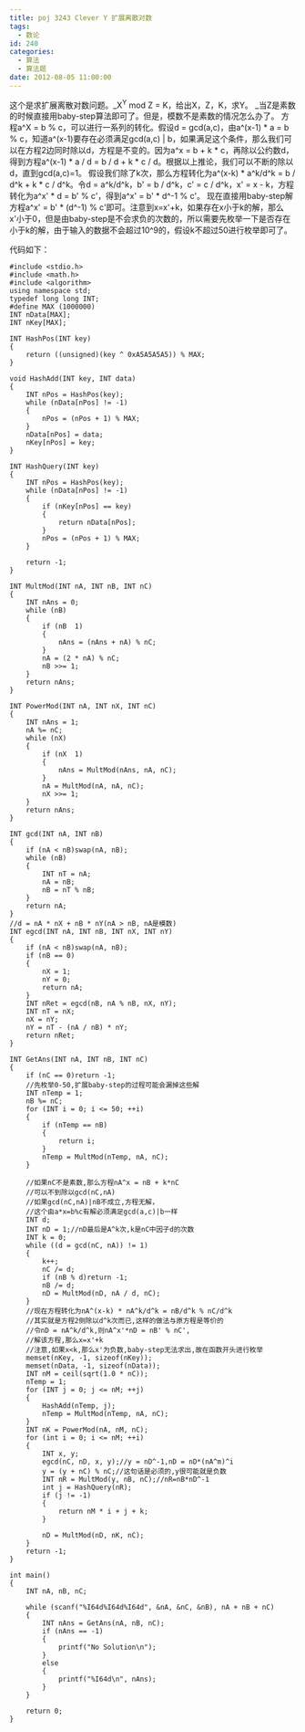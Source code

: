 ```yaml
---
title: poj 3243 Clever Y 扩展离散对数
tags:
  - 数论
id: 240
categories:
  - 算法 
  - 算法题
date: 2012-08-05 11:00:00
---
```


这个是求扩展离散对数问题。_X<sup>Y</sup> mod Z = K，给出X，Z，K，求Y。
_当Z是素数的时候直接用baby-step算法即可了。但是，模数不是素数的情况怎么办了。
方程a^X = b % c，可以进行一系列的转化。假设d = gcd(a,c)，由a^(x-1)  * a = b % c，知道a^(x-1)要存在必须满足gcd(a,c) | b，如果满足这个条件，那么我们可以在方程2边同时除以d，方程是不变的。因为a^x = b + k * c，再除以公约数d，得到方程a^(x-1) * a / d = b / d + k * c / d。根据以上推论，我们可以不断的除以d，直到gcd(a,c)=1。
假设我们除了k次，那么方程转化为a^(x-k) * a^k/d^k = b / d^k + k * c / d^k。令d = a^k/d^k，b' = b / d^k，c' = c / d^k，x' = x - k，方程转化为a^x' * d = b' % c'，得到a^x' = b' * d^-1 % c'。
现在直接用baby-step解方程a^x' = b' * (d^-1) % c'即可。注意到x=x'+k，如果存在x小于k的解，那么x'小于0，但是由baby-step是不会求负的次数的，所以需要先枚举一下是否存在小于k的解，由于输入的数据不会超过10^9的，假设k不超过50进行枚举即可了。

代码如下：
``` stylus
#include <stdio.h>
#include <math.h>
#include <algorithm>
using namespace std;
typedef long long INT;
#define MAX (1000000)
INT nData[MAX];
INT nKey[MAX];

INT HashPos(INT key)
{
    return ((unsigned)(key ^ 0xA5A5A5A5)) % MAX;
}

void HashAdd(INT key, INT data)
{
    INT nPos = HashPos(key);
    while (nData[nPos] != -1)
    {
        nPos = (nPos + 1) % MAX;
    }
    nData[nPos] = data;
    nKey[nPos] = key;
}

INT HashQuery(INT key)
{
    INT nPos = HashPos(key);
    while (nData[nPos] != -1)
    {
        if (nKey[nPos] == key)
        {
            return nData[nPos];
        }
        nPos = (nPos + 1) % MAX;
    }

    return -1;
}

INT MultMod(INT nA, INT nB, INT nC)
{
    INT nAns = 0;
    while (nB)
    {
        if (nB  1)
        {
            nAns = (nAns + nA) % nC;
        }
        nA = (2 * nA) % nC;
        nB >>= 1;
    }
    return nAns;
}

INT PowerMod(INT nA, INT nX, INT nC)
{
    INT nAns = 1;
    nA %= nC;
    while (nX)
    {
        if (nX  1)
        {
            nAns = MultMod(nAns, nA, nC); 
        }
        nA = MultMod(nA, nA, nC);
        nX >>= 1;
    }
    return nAns;
}

INT gcd(INT nA, INT nB)
{
    if (nA < nB)swap(nA, nB);
    while (nB)
    {
        INT nT = nA;
        nA = nB;
        nB = nT % nB;
    }
    return nA;
}
//d = nA * nX + nB * nY(nA > nB, nA是模数)
INT egcd(INT nA, INT nB, INT nX, INT nY)
{
    if (nA < nB)swap(nA, nB);
    if (nB == 0)
    {
        nX = 1;
        nY = 0;
        return nA;
    }
    INT nRet = egcd(nB, nA % nB, nX, nY);
    INT nT = nX;
    nX = nY;
    nY = nT - (nA / nB) * nY;
    return nRet;
}

INT GetAns(INT nA, INT nB, INT nC)
{
    if (nC == 0)return -1;
    //先枚举0-50,扩展baby-step的过程可能会漏掉这些解
    INT nTemp = 1;
    nB %= nC;
    for (INT i = 0; i <= 50; ++i)
    {
        if (nTemp == nB)
        {
            return i;
        }
        nTemp = MultMod(nTemp, nA, nC);
    }

    //如果nC不是素数,那么方程nA^x = nB + k*nC
    //可以不到除以gcd(nC,nA)
    //如果gcd(nC,nA)|nB不成立,方程无解，
    //这个由a*x=b%c有解必须满足gcd(a,c)|b一样
    INT d;
    INT nD = 1;//nD最后是A^k次,k是nC中因子d的次数
    INT k = 0;
    while ((d = gcd(nC, nA)) != 1)
    {
        k++;
        nC /= d;
        if (nB % d)return -1;
        nB /= d;
        nD = MultMod(nD, nA / d, nC);
    }
    //现在方程转化为nA^(x-k) * nA^k/d^k = nB/d^k % nC/d^k
    //其实就是方程2侧除以d^k次而已,这样的做法与原方程是等价的
    //令nD = nA^k/d^k,则nA^x'*nD = nB' % nC',
    //解该方程,那么x=x'+k
    //注意,如果x<k,那么x'为负数,baby-step无法求出,故在函数开头进行枚举
    memset(nKey, -1, sizeof(nKey));
    memset(nData, -1, sizeof(nData));
    INT nM = ceil(sqrt(1.0 * nC));
    nTemp = 1;
    for (INT j = 0; j <= nM; ++j)
    {
        HashAdd(nTemp, j);
        nTemp = MultMod(nTemp, nA, nC);
    }
    INT nK = PowerMod(nA, nM, nC);
    for (int i = 0; i <= nM; ++i)
    {
        INT x, y;
        egcd(nC, nD, x, y);//y = nD^-1,nD = nD*(nA^m)^i
        y = (y + nC) % nC;//这句话是必须的,y很可能就是负数
        INT nR = MultMod(y, nB, nC);//nR=nB*nD^-1
        int j = HashQuery(nR);
        if (j != -1)
        {
            return nM * i + j + k;
        }

        nD = MultMod(nD, nK, nC);
    }
    return -1;
}

int main()
{
    INT nA, nB, nC;

    while (scanf("%I64d%I64d%I64d", &nA, &nC, &nB), nA + nB + nC)
    {
        INT nAns = GetAns(nA, nB, nC);
        if (nAns == -1)
        {
            printf("No Solution\n");
        }
        else
        {
            printf("%I64d\n", nAns);
        }
    }

    return 0;
}
```